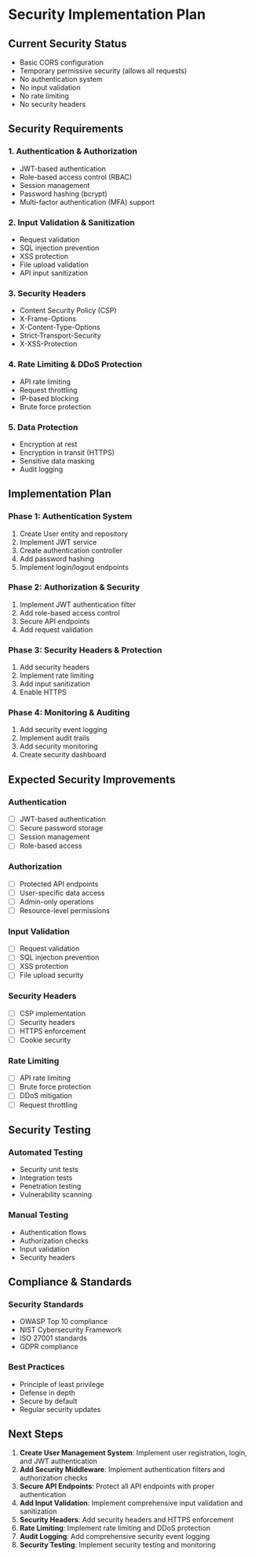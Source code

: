 # Security Implementation Plan

## Current Security Status
- Basic CORS configuration
- Temporary permissive security (allows all requests)
- No authentication system
- No input validation
- No rate limiting
- No security headers

## Security Requirements

### 1. Authentication & Authorization
- JWT-based authentication
- Role-based access control (RBAC)
- Session management
- Password hashing (bcrypt)
- Multi-factor authentication (MFA) support

### 2. Input Validation & Sanitization
- Request validation
- SQL injection prevention
- XSS protection
- File upload validation
- API input sanitization

### 3. Security Headers
- Content Security Policy (CSP)
- X-Frame-Options
- X-Content-Type-Options
- Strict-Transport-Security
- X-XSS-Protection

### 4. Rate Limiting & DDoS Protection
- API rate limiting
- Request throttling
- IP-based blocking
- Brute force protection

### 5. Data Protection
- Encryption at rest
- Encryption in transit (HTTPS)
- Sensitive data masking
- Audit logging

## Implementation Plan

### Phase 1: Authentication System
1. Create User entity and repository
2. Implement JWT service
3. Create authentication controller
4. Add password hashing
5. Implement login/logout endpoints

### Phase 2: Authorization & Security
1. Implement JWT authentication filter
2. Add role-based access control
3. Secure API endpoints
4. Add request validation

### Phase 3: Security Headers & Protection
1. Add security headers
2. Implement rate limiting
3. Add input sanitization
4. Enable HTTPS

### Phase 4: Monitoring & Auditing
1. Add security event logging
2. Implement audit trails
3. Add security monitoring
4. Create security dashboard

## Expected Security Improvements

### Authentication
- [ ] JWT-based authentication
- [ ] Secure password storage
- [ ] Session management
- [ ] Role-based access

### Authorization
- [ ] Protected API endpoints
- [ ] User-specific data access
- [ ] Admin-only operations
- [ ] Resource-level permissions

### Input Validation
- [ ] Request validation
- [ ] SQL injection prevention
- [ ] XSS protection
- [ ] File upload security

### Security Headers
- [ ] CSP implementation
- [ ] Security headers
- [ ] HTTPS enforcement
- [ ] Cookie security

### Rate Limiting
- [ ] API rate limiting
- [ ] Brute force protection
- [ ] DDoS mitigation
- [ ] Request throttling

## Security Testing

### Automated Testing
- Security unit tests
- Integration tests
- Penetration testing
- Vulnerability scanning

### Manual Testing
- Authentication flows
- Authorization checks
- Input validation
- Security headers

## Compliance & Standards

### Security Standards
- OWASP Top 10 compliance
- NIST Cybersecurity Framework
- ISO 27001 standards
- GDPR compliance

### Best Practices
- Principle of least privilege
- Defense in depth
- Secure by default
- Regular security updates

## Next Steps

1. **Create User Management System**: Implement user registration, login, and JWT authentication
2. **Add Security Middleware**: Implement authentication filters and authorization checks
3. **Secure API Endpoints**: Protect all API endpoints with proper authentication
4. **Add Input Validation**: Implement comprehensive input validation and sanitization
5. **Security Headers**: Add security headers and HTTPS enforcement
6. **Rate Limiting**: Implement rate limiting and DDoS protection
7. **Audit Logging**: Add comprehensive security event logging
8. **Security Testing**: Implement security testing and monitoring

